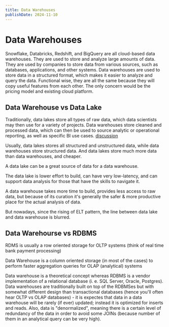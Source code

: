 ```yaml
---
title: Data Warehouses
publishDate: 2024-11-10
---
```


# Data Warehouses

Snowflake, Databricks, Redshift, and BigQuery are all cloud-based data warehouses. They are used to store and analyze large amounts of data. They are used by companies to store data from various sources, such as databases, applications, and other systems. Data warehouses are used to store data in a structured format, which makes it easier to analyze and query the data. Functional wise, they are all the same because they will copy useful features from each other. The only concern would be the pricing model and existing cloud platform.

## Data Warehouse vs Data Lake

Traditionally, data lakes store all types of raw data, which data scientists may then use for a variety of projects. Data warehouses store cleaned and processed data, which can then be used to source analytic or operational reporting, as well as specific BI use cases. [discussion](https://www.reddit.com/r/dataengineering/comments/skrkoj/what_is_difference_between_data_warehouse_and/)

Usually, data lakes stores all structured and unstructured data, while data warehouses store structured data. And data lakes store much more data than data warehouses, and cheaper.

A data lake can be a great source of data for a data warehouse.

The data lake is lower effort to build, can have very low-latency, and can support data analysis for those that have the skills to navigate it.

A data warehouse takes more time to build, provides less access to raw data, but because of its curation it's generally the safer & more productive place for the actual analysis of data.

But nowadays, since the rising of ELT pattern, the line between data lake and data warehouse is blurred.

## Data Warehourse vs RDBMS

RDMS is usually a row oriented storage for OLTP systems (think of real time bank payment processing)

Data Warehouse is a column oriented storage (in most of the cases) to perform faster aggregation queries for OLAP (analytical) systems

Data warehouse is a theoretical concept whereas RDBMS is a vendor implementation of a relational database (i. e. SQL Server, Oracle, Postgres). Data warehouses are traditionally built on top of the RDBMSes but with somewhat different design than transactional databases (hence you'll often hear OLTP vs OLAP databases) - it is expectes that data in a data warehouse will be rarely (if ever) updated; instead it is optimized for inserts and reads. Also, data is "denormalized", meaning there is a certain level of redundancy of the data in order to avoid some JOINs (because number of them in an analytical query can be very high).
